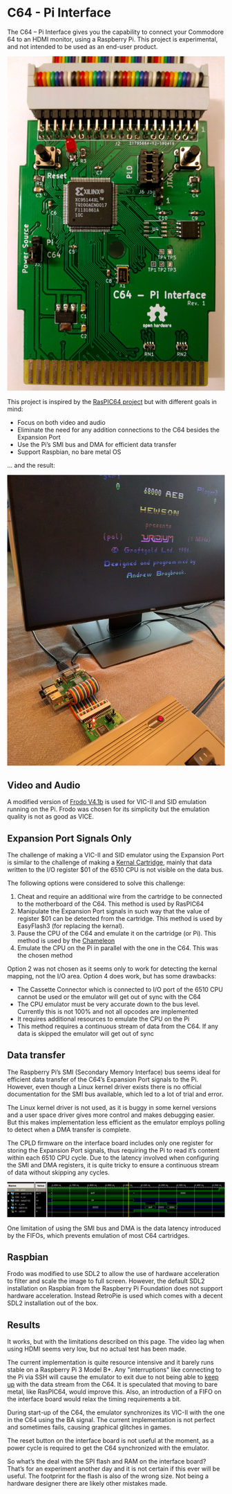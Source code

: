 # C64 - Pi Interface

The C64 – Pi Interface gives you the capability to connect your Commodore 64 to an HDMI monitor, using a Raspberry Pi. This project is experimental, and not intended to be used as an end-user product.

![The board](pics/board.jpg)

This project is inspired by the [RasPIC64 project](https://github.com/frntc/RasPIC64) but with different goals in mind:

- Focus on both video and audio
- Eliminate the need for any addition connections to the C64 besides the Expansion Port
- Use the Pi’s SMI bus and DMA for efficient data transfer
- Support Raspbian, no bare metal OS

... and the result:

![C64 – Pi Interface in action](pics/in_action.jpg)

## Video and Audio
A modified version of [Frodo V4.1b](https://frodo.cebix.net/) is used for VIC-II and SID emulation running on the Pi. Frodo was chosen for its simplicity but the emulation quality is not as good as VICE.

## Expansion Port Signals Only
The challenge of making a VIC-II and SID emulator using the Expansion Port is similar to the challenge of making a [Kernal Cartridge](https://github.com/KimJorgensen/easyflash/releases/download/EF3-FC3/kernal-cartridge.pdf), mainly that data written to the I/O register $01 of the 6510 CPU is not visible on the data bus.

The following options were considered to solve this challenge:
1. Cheat and require an additional wire from the cartridge to be connected to the motherboard of the C64. This method is used by RasPIC64
2. Manipulate the Expansion Port signals in such way that the value of register $01 can be detected from the cartridge. This method is used by EasyFlash3 (for replacing the kernal).
3. Pause the CPU of the C64 and emulate it on the cartridge (or Pi). This method is used by the [Chameleon](http://wiki.icomp.de/wiki/Chameleon)
4. Emulate the CPU on the Pi in parallel with the one in the C64. This was the chosen method

Option 2 was not chosen as it seems only to work for detecting the kernal mapping, not the I/O area. Option 4 does work, but has some drawbacks:
- The Cassette Connector which is connected to I/O port of the 6510 CPU cannot be used or the emulator will get out of sync with the C64
- The CPU emulator must be very accurate down to the bus level. Currently this is not 100% and not all opcodes are implemented
- It requires additional resources to emulate the CPU on the Pi
- This method requires a continuous stream of data from the C64. If any data is skipped the emulator will get out of sync

## Data transfer
The Raspberry Pi’s SMI (Secondary Memory Interface) bus seems ideal for efficient data transfer of the C64’s Expansion Port signals to the Pi. However, even though a Linux kernel driver exists there is no official documentation for the SMI bus available, which led to a lot of trial and error.

The Linux kernel driver is not used, as it is buggy in some kernel versions and a user space driver gives more control and makes debugging easier. But this makes implementation less efficient as the emulator employs polling to detect when a DMA transfer is complete.

The CPLD firmware on the interface board includes only one register for storing the Expansion Port signals, thus requiring the Pi to read it’s content within each 6510 CPU cycle. Due to the latency involved when configuring the SMI and DMA registers, it is quite tricky to ensure a continuous stream of data without skipping any cycles.

![C64 – Pi data transfer](pics/data_transfer.jpg)

One limitation of using the SMI bus and DMA is the data latency introduced by the FIFOs, which prevents emulation of most C64 cartridges.

## Raspbian
Frodo was modified to use SDL2 to allow the use of hardware acceleration to filter and scale the image to full screen. However, the default SDL2 installation on Raspbian from the Raspberry Pi Foundation does not support hardware acceleration. Instead RetroPie is used which comes with a decent SDL2 installation out of the box.

## Results
It works, but with the limitations described on this page. The video lag when using HDMI seems very low, but no actual test has been made.

The current implementation is quite resource intensive and it barely runs stable on a Raspberry Pi 3 Model B+. Any "interruptions" like connecting to the Pi via SSH will cause the emulator to exit due to not being able to [keep up](https://www.youtube.com/watch?v=cuA8l5gLy7Q) with the data stream from the C64.
It is speculated that moving to bare metal, like RasPIC64, would improve this. Also, an introduction of a FIFO on the interface board would relax the timing requirements a bit.

During start-up of the C64, the emulator synchronizes its VIC-II with the one in the C64 using the BA signal. The current implementation is not perfect and sometimes fails, causing graphical glitches in games.

The reset button on the interface board is not useful at the moment, as a power cycle is required to get the C64 synchronized with the emulator.

So what’s the deal with the SPI flash and RAM on the interface board?
That’s for an experiment another day and it is not certain if this ever will be useful. The footprint for the flash is also of the wrong size. Not being a hardware designer there are likely other mistakes made.
